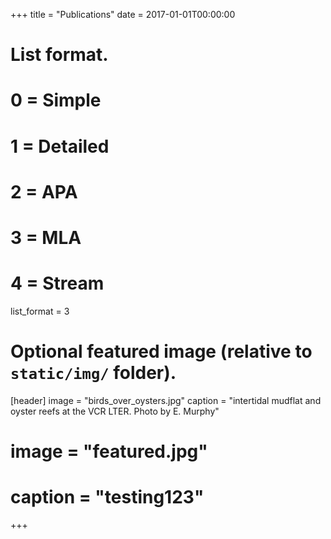 +++
title = "Publications"
date = 2017-01-01T00:00:00

# List format.
#   0 = Simple
#   1 = Detailed
#   2 = APA
#   3 = MLA
#   4 = Stream
list_format = 3

# Optional featured image (relative to `static/img/` folder).
[header]
image = "birds_over_oysters.jpg"
caption = "intertidal mudflat and oyster reefs at the VCR LTER. Photo by E. Murphy"
# image = "featured.jpg"
# caption = "testing123"
+++
